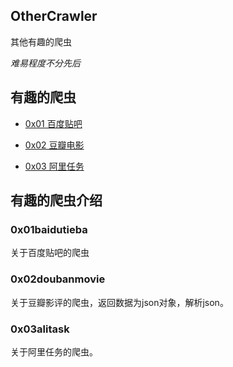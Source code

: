 ## OtherCrawler

其他有趣的爬虫

*难易程度不分先后*


## 有趣的爬虫

- [0x01 百度贴吧](#0x01baidutieba)

- [0x02 豆瓣电影](#0x02doubanmovie)

- [0x03 阿里任务](#0x03alitask)


## 有趣的爬虫介绍

### 0x01baidutieba

关于百度贴吧的爬虫




### 0x02doubanmovie

关于豆瓣影评的爬虫，返回数据为json对象，解析json。


### 0x03alitask

关于阿里任务的爬虫。